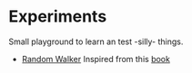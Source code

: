 # Experiments

Small playground to learn an test -silly- things.

* [Random Walker](https://rawgit.com/wattswing/experiments/master/random_walker/index.html)
  Inspired from this [book](http://natureofcode.com/book/introduction/)
